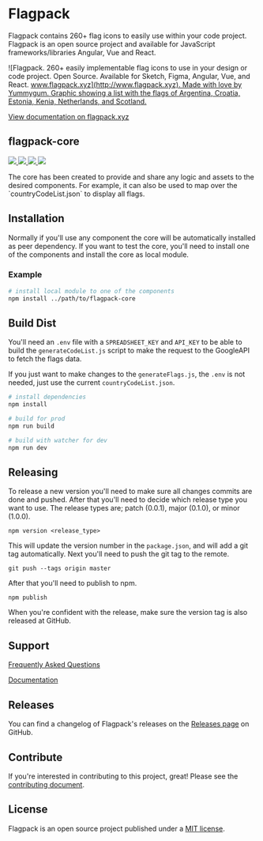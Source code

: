 # Flagpack

Flagpack contains 260+ flag icons to easily use within your code project. Flagpack is an open source project and available for JavaScript frameworks/libraries Angular, Vue and React.

![Flagpack. 260+ easily implementable flag icons to use in your design or code project. Open Source. Available for Sketch, Figma, Angular, Vue, and React. [www.flagpack.xyz](http://www.flagpack.xyz). Made with love by Yummygum. Graphic showing a list with the flags of Argentina, Croatia, Estonia, Kenia, Netherlands, and Scotland.](https://flagpack.xyz/meta-image.png)

[View documentation on flagpack.xyz](https://flagpack.xyz/docs/)

## flagpack-core
<p>
  <a href="https://www.npmjs.com/package/flagpack-core" target="_blank">
    <img src="https://img.shields.io/npm/v/flagpack-core.svg?style=flat" />
  </a>
  <a href="https://www.npmjs.com/package/flagpack-core" target="_blank">
    <img src="https://img.shields.io/npm/dt/flagpack-core.svg?style=flat" />
  </a>
  <a href="https://github.com/yummygum/support" target="_blank">
    <img src="https://img.shields.io/badge/Support-♥-E94AAA"  />
  </a>
  <a href="https://twitter.com/flagpack" target="_blank">
    <img src="https://img.shields.io/twitter/follow/flagpack.svg?style=social&label=follow"  />
  </a>
</p>
The core has been created to provide and share any logic and assets to the desired components. For example, it can also be used to map over the `countryCodeList.json` to display all flags.

## Installation
Normally if you'll use any component the core will be automatically installed as peer dependency. If you want to test the core, you'll need to install one of the components and install the core as local module.

### Example
```bash
# install local module to one of the components
npm install ../path/to/flagpack-core
```

## Build Dist
You'll need an `.env` file with a `SPREADSHEET_KEY` and `API_KEY` to be able to build the `generateCodeList.js` script to make the request to the GoogleAPI to fetch the flags data.

If you just want to make changes to the `generateFlags.js`, the `.env` is not needed, just use the current `countryCodeList.json`.

```bash
# install dependencies
npm install

# build for prod
npm run build

# build with watcher for dev
npm run dev
```

## Releasing
To release a new version you'll need to make sure all changes commits are done and pushed. After that you'll need to decide which release type you want to use. The release types are; patch (0.0.1), major (0.1.0), or minor (1.0.0).
```
npm version <release_type>
```
This will update the version number in the `package.json`, and will add a git tag automatically. Next you'll need to push the git tag to the remote.
```
git push --tags origin master
```
After that you'll need to publish to npm.
```
npm publish
```

When you're confident with the release, make sure the version tag is also released at GitHub.

## Support

[Frequently Asked Questions](http://dev.flagpack.xyz/support/)

[Documentation](http://dev.flagpack.xyz/docs/)

## Releases

You can find a changelog of Flagpack's releases on the [Releases page](https://github.com/Yummygum/flagpack-core/releases) on GitHub.

## Contribute

If you're interested in contributing to this project, great! Please see the [contributing document](CONTRIBUTING.md).

## License

Flagpack is an open source project published under a [MIT license](LICENSE).
